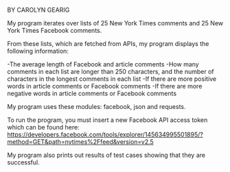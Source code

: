 BY CAROLYN GEARIG

My program iterates over lists of 25 New York Times comments and 25 New York Times Facebook comments.

From these lists, which are fetched from APIs, my program displays the following information:

-The average length of Facebook and article comments
-How many comments in each list are longer than 250 characters, and the number of characters in the longest comments in each list
-If there are more positive words in article comments or Facebook comments
-If there are more negative words in article comments or Facebook comments


My program uses these modules: facebook, json and requests.

To run the program, you must insert a new Facebook API access token which can be found here: https://developers.facebook.com/tools/explorer/145634995501895/?method=GET&path=nytimes%2Ffeed&version=v2.5

My program also prints out results of test cases showing that they are successful.
